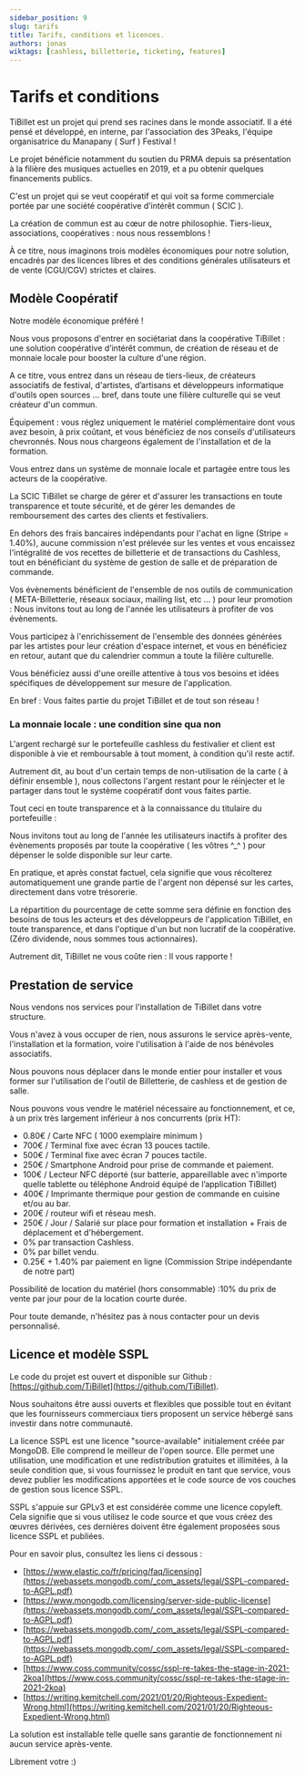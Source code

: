 ```yaml
---
sidebar_position: 9
slug: tarifs
title: Tarifs, conditions et licences.
authors: jonas
wiktags: [cashless, billetterie, ticketing, features]
---
```


# Tarifs et conditions

TiBillet est un projet qui prend ses racines dans le monde associatif. Il a été pensé et développé, en interne, par
l'association des 3Peaks, l'équipe organisatrice du Manapany ( Surf ) Festival !

Le projet bénéficie notamment du soutien du PRMA depuis sa présentation à la filière des musiques actuelles en 2019, et
a pu obtenir quelques financements publics.

C'est un projet qui se veut coopératif et qui voit sa forme commerciale portée par une société coopérative d’intérêt
commun ( SCIC ).

La création de commun est au cœur de notre philosophie. Tiers-lieux, associations, coopératives : nous nous
ressemblons !

À ce titre, nous imaginons trois modèles économiques pour notre solution, encadrés par des licences libres et des
conditions générales utilisateurs et de vente (CGU/CGV) strictes et claires.

## Modèle Coopératif

Notre modèle économique préféré !

Nous vous proposons d'entrer en sociétariat dans la coopérative TiBillet : une solution coopérative d’intérêt commun, de
création de réseau et de monnaie locale pour booster la culture d'une région.

A ce titre, vous entrez dans un réseau de tiers-lieux, de créateurs associatifs de festival, d'artistes, d’artisans et
développeurs informatique d'outils open sources ... bref, dans toute une filière culturelle qui se veut créateur d'un
commun.

Équipement : vous réglez uniquement le matériel complémentaire dont vous avez besoin, à prix coûtant, et vous bénéficiez
de nos conseils d'utilisateurs chevronnés. Nous nous chargeons également de l'installation et de la formation.

Vous entrez dans un système de monnaie locale et partagée entre tous les acteurs de la coopérative.

La SCIC TiBillet se charge de gérer et d'assurer les transactions en toute transparence et toute sécurité, et de gérer
les demandes de remboursement des cartes des clients et festivaliers.

En dehors des frais bancaires indépendants pour l'achat en ligne (Stripe = 1.40%), aucune commission n'est prélevée sur
les ventes et vous encaissez l'intégralité de vos recettes de billetterie et de transactions du Cashless, tout en
bénéficiant du système de gestion de salle et de préparation de commande.

Vos évènements bénéficient de l'ensemble de nos outils de communication ( META-Billetterie, réseaux sociaux, mailing
list, etc ... ) pour leur promotion : Nous invitons tout au long de l'année les utilisateurs à profiter de vos
évènements.

Vous participez à l'enrichissement de l'ensemble des données générées par les artistes pour leur création d'espace
internet, et vous en bénéficiez en retour, autant que du calendrier commun a toute la filière culturelle.

Vous bénéficiez aussi d'une oreille attentive à tous vos besoins et idées spécifiques de développement sur mesure
de l'application.

En bref : Vous faites partie du projet TiBillet et de tout son réseau !

### La monnaie locale : une condition sine qua non

L'argent rechargé sur le portefeuille cashless du festivalier et client est disponible à vie et remboursable à tout
moment, à condition qu'il reste actif.

Autrement dit, au bout d'un certain temps de non-utilisation de la carte ( à définir ensemble ), nous collectons
l'argent restant pour le réinjecter et le partager dans tout le système coopératif dont vous faites partie.

Tout ceci en toute transparence et à la connaissance du titulaire du portefeuille :

Nous invitons tout au long de l'année les utilisateurs inactifs à profiter des évènements proposés par toute la
coopérative ( les vôtres ^_^ ) pour dépenser le solde disponible sur leur carte.

En pratique, et après constat factuel, cela signifie que vous récolterez automatiquement une grande partie de l'argent
non dépensé sur les cartes, directement dans votre trésorerie.

La répartition du pourcentage de cette somme sera définie en fonction des besoins de tous les acteurs et des
développeurs de l'application TiBillet, en toute transparence, et dans l'optique d'un but non lucratif de la
coopérative. (Zéro dividende, nous sommes tous actionnaires).

Autrement dit, TiBillet ne vous coûte rien : Il vous rapporte !

## Prestation de service

Nous vendons nos services pour l'installation de TiBillet dans votre structure.

Vous n'avez à vous occuper de rien, nous assurons le service après-vente, l'installation et la formation, voire
l'utilisation à l'aide de nos bénévoles associatifs.

Nous pouvons nous déplacer dans le monde entier pour installer et vous former sur l'utilisation de l'outil de
Billetterie, de cashless et de gestion de salle.

Nous pouvons vous vendre le matériel nécessaire au fonctionnement, et ce, à un prix très largement inférieur à nos
concurrents (prix HT):

- 0.80€ / Carte NFC ( 1000 exemplaire minimum )
- 700€ / Terminal fixe avec écran 13 pouces tactile.
- 500€ / Terminal fixe avec écran 7 pouces tactile.
- 250€ / Smartphone Android pour prise de commande et paiement.
- 100€ / Lecteur NFC déporté (sur batterie, appareillable avec n'importe quelle tablette ou téléphone Android équipé de
  l’application TiBillet)
- 400€ / Imprimante thermique pour gestion de commande en cuisine et/ou au bar.
- 200€ / routeur wifi et réseau mesh.
- 250€ / Jour / Salarié sur place pour formation et installation + Frais de déplacement et d'hébergement.
- 0% par transaction Cashless.
- 0% par billet vendu.
- 0.25€ + 1.40% par paiement en ligne (Commission Stripe indépendante de notre part)

Possibilité de location du matériel (hors consommable) :10% du prix de vente par jour pour de la location courte
durée.

Pour toute demande, n'hésitez pas à nous contacter pour un devis personnalisé.

## Licence et modèle SSPL

Le code du projet est ouvert et disponible sur Github : [https://github.com/TiBillet](https://github.com/TiBillet).

Nous souhaitons être aussi ouverts et flexibles que possible tout en évitant que les fournisseurs commerciaux tiers
proposent un service hébergé sans investir dans notre communauté.

La licence SSPL est une licence "source-available" initialement créée par MongoDB. Elle comprend le meilleur de l'open
source. Elle permet une utilisation, une modification et une redistribution gratuites et illimitées, à la seule
condition que, si vous fournissez le produit en tant que service, vous devez publier les modifications apportées et le
code source de vos couches de gestion sous licence SSPL.

SSPL s'appuie sur GPLv3 et est considérée comme une licence copyleft. Cela signifie que si vous utilisez le code source
et que vous créez des œuvres dérivées, ces dernières doivent être également proposées sous licence SSPL et publiées.

Pour en savoir plus, consultez les liens ci dessous :

- [https://www.elastic.co/fr/pricing/faq/licensing](https://webassets.mongodb.com/_com_assets/legal/SSPL-compared-to-AGPL.pdf)
- [https://www.mongodb.com/licensing/server-side-public-license](https://webassets.mongodb.com/_com_assets/legal/SSPL-compared-to-AGPL.pdf)
- [https://webassets.mongodb.com/_com_assets/legal/SSPL-compared-to-AGPL.pdf](https://webassets.mongodb.com/_com_assets/legal/SSPL-compared-to-AGPL.pdf)
- [https://www.coss.community/cossc/sspl-re-takes-the-stage-in-2021-2koa](https://www.coss.community/cossc/sspl-re-takes-the-stage-in-2021-2koa)
- [https://writing.kemitchell.com/2021/01/20/Righteous-Expedient-Wrong.html](https://writing.kemitchell.com/2021/01/20/Righteous-Expedient-Wrong.html)

La solution est installable telle quelle sans garantie de fonctionnement ni aucun service après-vente.

Librement votre :) 